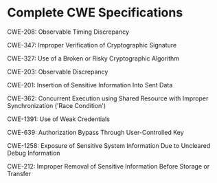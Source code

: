 

# Complete CWE Specifications

CWE-208: Observable Timing Discrepancy

CWE-347: Improper Verification of Cryptographic Signature

CWE-327: Use of a Broken or Risky Cryptographic Algorithm

CWE-203: Observable Discrepancy

CWE-201: Insertion of Sensitive Information Into Sent Data

CWE-362: Concurrent Execution using Shared Resource with Improper Synchronization ('Race Condition')

CWE-1391: Use of Weak Credentials

CWE-639: Authorization Bypass Through User-Controlled Key

CWE-1258: Exposure of Sensitive System Information Due to Uncleared Debug Information

CWE-212: Improper Removal of Sensitive Information Before Storage or Transfer